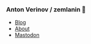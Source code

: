 ### Anton Verinov / zemlanin 🌻

- <a rel="nofollow me" href="https://zemlan.in">Blog</a>
- <a rel="nofollow me" href="https://anton.codes">About</a>
- <a rel="nofollow me" href="https://devua.club/@zemlanin">Mastodon</a>

